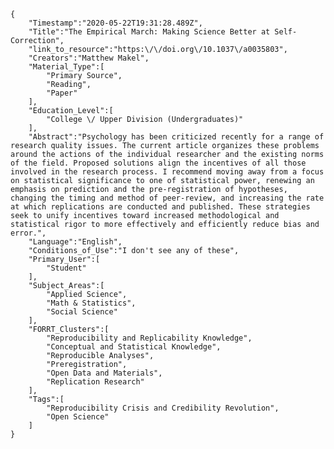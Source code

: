 
    {
        "Timestamp":"2020-05-22T19:31:28.489Z",
        "Title":"The Empirical March: Making Science Better at Self-Correction",
        "link_to_resource":"https:\/\/doi.org\/10.1037\/a0035803",
        "Creators":"Matthew Makel",
        "Material_Type":[
            "Primary Source",
            "Reading",
            "Paper"
        ],
        "Education_Level":[
            "College \/ Upper Division (Undergraduates)"
        ],
        "Abstract":"Psychology has been criticized recently for a range of research quality issues. The current article organizes these problems around the actions of the individual researcher and the existing norms of the field. Proposed solutions align the incentives of all those involved in the research process. I recommend moving away from a focus on statistical significance to one of statistical power, renewing an emphasis on prediction and the pre-registration of hypotheses, changing the timing and method of peer-review, and increasing the rate at which replications are conducted and published. These strategies seek to unify incentives toward increased methodological and statistical rigor to more effectively and efficiently reduce bias and error.",
        "Language":"English",
        "Conditions_of_Use":"I don't see any of these",
        "Primary_User":[
            "Student"
        ],
        "Subject_Areas":[
            "Applied Science",
            "Math & Statistics",
            "Social Science"
        ],
        "FORRT_Clusters":[
            "Reproducibility and Replicability Knowledge",
            "Conceptual and Statistical Knowledge",
            "Reproducible Analyses",
            "Preregistration",
            "Open Data and Materials",
            "Replication Research"
        ],
        "Tags":[
            "Reproducibility Crisis and Credibility Revolution",
            "Open Science"
        ]
    }
